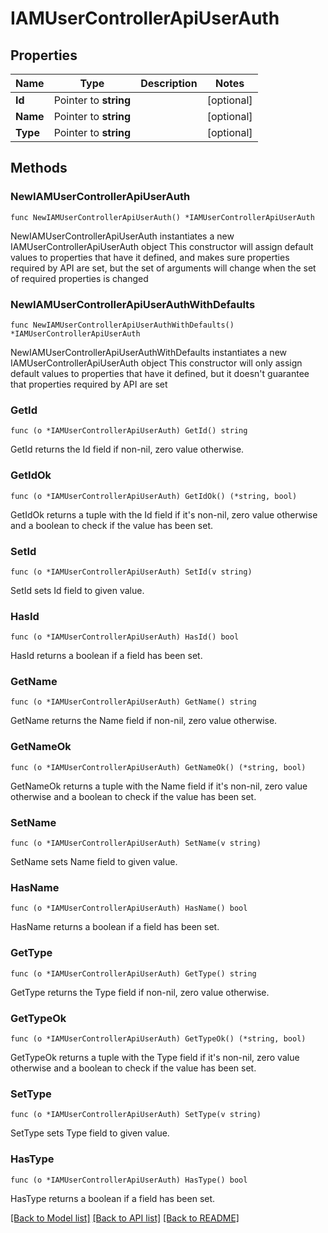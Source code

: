 # IAMUserControllerApiUserAuth

## Properties

Name | Type | Description | Notes
------------ | ------------- | ------------- | -------------
**Id** | Pointer to **string** |  | [optional] 
**Name** | Pointer to **string** |  | [optional] 
**Type** | Pointer to **string** |  | [optional] 

## Methods

### NewIAMUserControllerApiUserAuth

`func NewIAMUserControllerApiUserAuth() *IAMUserControllerApiUserAuth`

NewIAMUserControllerApiUserAuth instantiates a new IAMUserControllerApiUserAuth object
This constructor will assign default values to properties that have it defined,
and makes sure properties required by API are set, but the set of arguments
will change when the set of required properties is changed

### NewIAMUserControllerApiUserAuthWithDefaults

`func NewIAMUserControllerApiUserAuthWithDefaults() *IAMUserControllerApiUserAuth`

NewIAMUserControllerApiUserAuthWithDefaults instantiates a new IAMUserControllerApiUserAuth object
This constructor will only assign default values to properties that have it defined,
but it doesn't guarantee that properties required by API are set

### GetId

`func (o *IAMUserControllerApiUserAuth) GetId() string`

GetId returns the Id field if non-nil, zero value otherwise.

### GetIdOk

`func (o *IAMUserControllerApiUserAuth) GetIdOk() (*string, bool)`

GetIdOk returns a tuple with the Id field if it's non-nil, zero value otherwise
and a boolean to check if the value has been set.

### SetId

`func (o *IAMUserControllerApiUserAuth) SetId(v string)`

SetId sets Id field to given value.

### HasId

`func (o *IAMUserControllerApiUserAuth) HasId() bool`

HasId returns a boolean if a field has been set.

### GetName

`func (o *IAMUserControllerApiUserAuth) GetName() string`

GetName returns the Name field if non-nil, zero value otherwise.

### GetNameOk

`func (o *IAMUserControllerApiUserAuth) GetNameOk() (*string, bool)`

GetNameOk returns a tuple with the Name field if it's non-nil, zero value otherwise
and a boolean to check if the value has been set.

### SetName

`func (o *IAMUserControllerApiUserAuth) SetName(v string)`

SetName sets Name field to given value.

### HasName

`func (o *IAMUserControllerApiUserAuth) HasName() bool`

HasName returns a boolean if a field has been set.

### GetType

`func (o *IAMUserControllerApiUserAuth) GetType() string`

GetType returns the Type field if non-nil, zero value otherwise.

### GetTypeOk

`func (o *IAMUserControllerApiUserAuth) GetTypeOk() (*string, bool)`

GetTypeOk returns a tuple with the Type field if it's non-nil, zero value otherwise
and a boolean to check if the value has been set.

### SetType

`func (o *IAMUserControllerApiUserAuth) SetType(v string)`

SetType sets Type field to given value.

### HasType

`func (o *IAMUserControllerApiUserAuth) HasType() bool`

HasType returns a boolean if a field has been set.


[[Back to Model list]](../README.md#documentation-for-models) [[Back to API list]](../README.md#documentation-for-api-endpoints) [[Back to README]](../README.md)


